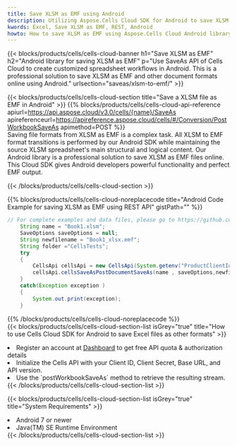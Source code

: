 ```yaml
---
title: Save XLSM as EMF using Android 
description: Utilizing Aspose.Cells Cloud SDK for Android to save XLSM format file as EMF format file. 
kwords: Excel, Save XLSM as EMF, REST, Android
howto: How to save XLSM as EMF using Aspose.Cells Cloud Android library.
---
```



{{< blocks/products/cells/cells-cloud-banner h1="Save XLSM as EMF" h2="Android library for saving XLSM as EMF" p="Use SaveAs API of Cells Cloud to create customized spreadsheet workflows in Android. This is a professional solution to save XLSM as EMF and other document formats online using Android." urlsection="saveas/xlsm-to-emf/" >}}

{{< blocks/products/cells/cells-cloud-section  title="Save a XLSM file as EMF in Android" >}}
{{% blocks/products/cells/cells-cloud-api-reference  apiurl=https://api.aspose.cloud/v3.0/cells/{name}/SaveAs  apireferenceurl=https://apireference.aspose.cloud/cells/#/Conversion/PostWorkbookSaveAs  apimethod=POST %}}
<br/>
Saving file formats from XLSM as EMF is a complex task. All XLSM to EMF format transitions is performed by our Android SDK while maintaining the source XLSM spreadsheet's main structural and logical content. Our Android library is a professional solution to save XLSM as EMF files online. This Cloud SDK gives Android developers powerful functionality and perfect EMF output.

{{< /blocks/products/cells/cells-cloud-section >}}

{{% blocks/products/cells/cells-cloud-noreplacecode title="Android Code Example for saving XLSM as EMF using REST API" gistPath="" %}}
  
```java
// For complete examples and data files, please go to https://github.com/aspose-cells-cloud/aspose-cells-cloud-android/
    String name = "Book1.xlsm";
    SaveOptions saveOptions = null;
    String newfilename = "Book1_xlsx.emf";
    String folder ="CellsTests";
    try
    {
        CellsApi cellsApi = new CellsApi(System.getenv("ProductClientId"), System.getenv("ProductClientSecret"));
        cellsApi.cellsSaveAsPostDocumentSaveAs(name , saveOptions,newfilename,false,false,folder,null,null,null,true);                       
    }
    catch(Exception exception )
    {
        System.out.print(exception);
    }
```
  
{{% /blocks/products/cells/cells-cloud-noreplacecode  %}}
<br/>
{{< blocks/products/cells/cells-cloud-section-list isGrey="true"  title="How to use Cells Cloud SDK for Android to save Excel files as other formats" >}}
<li>Register an account at <a href="https://dashboard.aspose.cloud/">Dashboard</a> to get free API quota & authorization details</li>
<li>Initialize the Cells API with your Client ID, Client Secret, Base URL, and API version.</li>
<li>Use the `postWorkbookSaveAs` method to retrieve the resulting stream.</li>
{{< /blocks/products/cells/cells-cloud-section-list >}}

{{< blocks/products/cells/cells-cloud-section-list isGrey="true"  title="System Requirements" >}}
<li>Android 7 or newer</li>
<li>Java(TM) SE Runtime Environment</li>
{{< /blocks/products/cells/cells-cloud-section-list >}}

